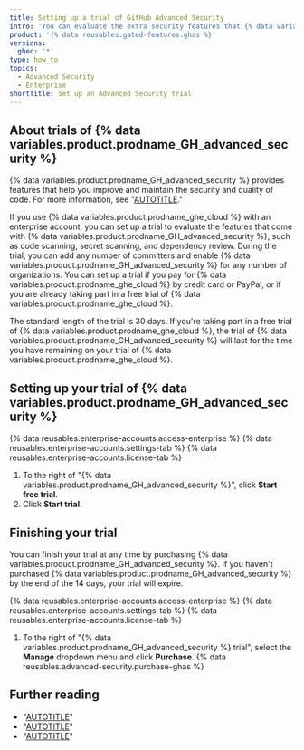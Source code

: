 ```yaml
---
title: Setting up a trial of GitHub Advanced Security
intro: 'You can evaluate the extra security features that {% data variables.product.prodname_dotcom %} makes available to customers with a {% data variables.product.prodname_GH_advanced_security %} license by setting up a free trial of {% data variables.product.prodname_GH_advanced_security %}.'
product: '{% data reusables.gated-features.ghas %}'
versions:
  ghec: '*'
type: how_to
topics:
  - Advanced Security
  - Enterprise
shortTitle: Set up an Advanced Security trial
---
```


## About trials of {% data variables.product.prodname_GH_advanced_security %}

{% data variables.product.prodname_GH_advanced_security %} provides features that help you improve and maintain the security and quality of code. For more information, see "[AUTOTITLE](/get-started/learning-about-github/about-github-advanced-security)."

If you use {% data variables.product.prodname_ghe_cloud %} with an enterprise account, you can set up a trial to evaluate the features that come with {% data variables.product.prodname_GH_advanced_security %}, such as code scanning, secret scanning, and dependency review. During the trial, you can add any number of committers and enable {% data variables.product.prodname_GH_advanced_security %} for any number of organizations. You can set up a trial if you pay for {% data variables.product.prodname_ghe_cloud %} by credit card or PayPal, or if you are already taking part in a free trial of {% data variables.product.prodname_ghe_cloud %}.

The standard length of the trial is 30 days. If you're taking part in a free trial of {% data variables.product.prodname_ghe_cloud %}, the trial of {% data variables.product.prodname_GH_advanced_security %} will last for the time you have remaining on your trial of {% data variables.product.prodname_ghe_cloud %}.

## Setting up your trial of {% data variables.product.prodname_GH_advanced_security %}

{% data reusables.enterprise-accounts.access-enterprise %}
{% data reusables.enterprise-accounts.settings-tab %}
{% data reusables.enterprise-accounts.license-tab %}
1. To the right of "{% data variables.product.prodname_GH_advanced_security %}", click **Start free trial**.
1. Click **Start trial**.

## Finishing your trial

You can finish your trial at any time by purchasing {% data variables.product.prodname_GH_advanced_security %}. If you haven't purchased {% data variables.product.prodname_GH_advanced_security %} by the end of the 14 days, your trial will expire.

{% data reusables.enterprise-accounts.access-enterprise %}
{% data reusables.enterprise-accounts.settings-tab %}
{% data reusables.enterprise-accounts.license-tab %}
1. To the right of "{% data variables.product.prodname_GH_advanced_security %} trial", select the **Manage** dropdown menu and click **Purchase**.
{% data reusables.advanced-security.purchase-ghas %}

## Further reading

- "[AUTOTITLE](/get-started/learning-about-github/about-github-advanced-security)"
- "[AUTOTITLE](/code-security/adopting-github-advanced-security-at-scale)"
- "[AUTOTITLE](/code-security/getting-started/securing-your-organization)"
